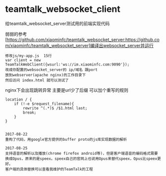 # teamtalk_websocket_client
给teamtalk_websocket_server测试用的前端实现代码

弱弱的参考[https://github.com/xiaominfc/teamtalk_websocket_server:https://github.com/xiaominfc/teamtalk_websocket_server]编译出websocket_server并运行
```
修改js/my-app.js  15行
var client = new TeamTalkWebClient({wsurl:'ws://im.xiaominfc.com:9090'});
改成你配置的websocket_server的 ip/域名 跟port
放到webserver(apache nginx)的工作目录下
然后访问 index.html 就可以测试了
```

nginx下会出现跳转异常 主要是url少了后缀 可以加个重写的规则
```
location / {
    if (!-e $request_filename){
        rewrite ^(.*)$ /$1.html last;
        break;
    }
}


```

```
2017-08-22
重构了代码，用google官方提供的buffer proto的js库实现数据的解析 
```


```
2017-08-25
支持语音的解析以及播放(chrome firefox android等)，但是客户端语音的编码格式需要换成Opus，原来的是speex。speex自己的官网上也说用Opus来替代speex，Opus比speex更好。
客户端的具体替换可以查看我维护的TeamTalk的工程 
```
